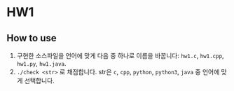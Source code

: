 # HW1
## How to use
1. 구현한 소스파일을 언어에 맞게 다음 중 하나로 이름을 바꿉니다: `hw1.c`, `hw1.cpp`, `hw1.py`, `hw1.java`.
2. `./check <str>` 로 채점합니다. str은 `c`, `cpp`, `python`, `python3`, `java` 중 언어에 맞게 선택합니다.